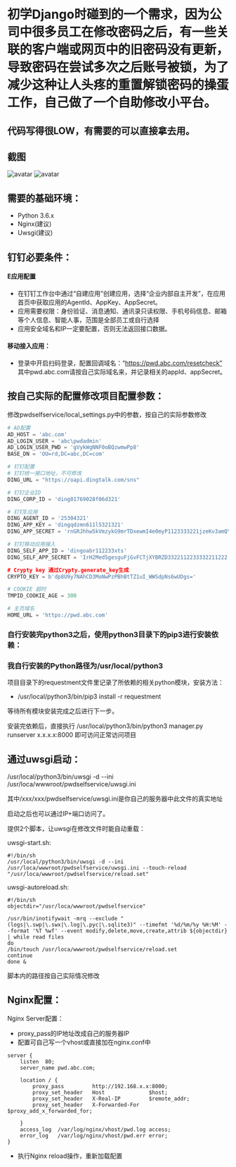 # 初学Django时碰到的一个需求，因为公司中很多员工在修改密码之后，有一些关联的客户端或网页中的旧密码没有更新，导致密码在尝试多次之后账号被锁，为了减少这种让人头疼的重置解锁密码的操蛋工作，自己做了一个自助修改小平台。

## 代码写得很LOW，有需要的可以直接拿去用。

## 截图
![avatar](/pwdselfservice/screenshot/Snipaste_2019-07-15_20-05-49.jpg)
![avatar](/pwdselfservice/screenshot/Snipaste_2019-07-15_20-06-14.jpg)

## 需要的基础环境：
* Python 3.6.x
* Nginx(建议)
* Uwsgi(建议)

## 钉钉必要条件：
#### E应用配置
* 在钉钉工作台中通过“自建应用”创建应用，选择“企业内部自主开发”，在应用首页中获取应用的AgentId、AppKey、AppSecret。
* 应用需要权限：身份验证、消息通知、通讯录只读权限、手机号码信息、邮箱等个人信息、智能人事，范围是全部员工或自行选择
* 应用安全域名和IP一定要配置，否则无法返回接口数据。

#### 移动接入应用：
* 登录中开启扫码登录，配置回调域名：“https://pwd.abc.com/resetcheck”
  其中pwd.abc.com请按自己实际域名来，并记录相关的appId、appSecret。


## 按自己实际的配置修改项目配置参数：
修改pwdselfservice/local_settings.py中的参数，按自己的实际参数修改

``` python
# AD配置
AD_HOST = 'abc.com'
AD_LOGIN_USER = 'abc\pwdadmin'
AD_LOGIN_USER_PWD = 'gVykWgNNF0oBQzwmwPp8'
BASE_DN = 'OU=rd,DC=abc,DC=com'

# 钉钉配置
# 钉钉统一接口地址，不可修改
DING_URL = "https://oapi.dingtalk.com/sns"

# 钉钉企业ID
DING_CORP_ID = 'ding01769028f06d321'

# 钉钉E应用
DING_AGENT_ID = '25304321'
DING_APP_KEY = 'dingqdzmn611l5321321'
DING_APP_SECRET = 'rnGRJhhw5kVmzykG9mrTDxewmI4e0myP1123333221jzeKv3amQYWcInLV3x'

# 钉钉移动应用接入
DING_SELF_APP_ID = 'dingoabr112233xts'
DING_SELF_APP_SECRET = 'IrH2MedSgesguFjGvFCTjXYBRZD3322112233332211222

# Crypty key 通过Crypty.generate_key生成
CRYPTO_KEY = b'dp8U9y7NAhCD3MoNwPzPBhBtTZ1uI_WWSdpNs6wUDgs='

# COOKIE 超时
TMPID_COOKIE_AGE = 300

# 主页域名
HOME_URL = 'https://pwd.abc.com'

```


### 自行安装完python3之后，使用python3目录下的pip3进行安装依赖：
### 我自行安装的Python路径为/usr/local/python3
项目目录下的requestment文件里记录了所依赖的相关python模块，安装方法：
* /usr/local/python3/bin/pip3 install -r requestment

等待所有模块安装完成之后进行下一步。

安装完依赖后，直接执行
/usr/local/python3/bin/python3 manager.py runserver x.x.x.x:8000
即可访问正常访问项目

## 通过uwsgi启动：
/usr/local/python3/bin/uwsgi -d --ini /usr/loca/wwwroot/pwdselfservice/uwsgi.ini

其中/xxx/xxx/pwdselfservice/uwsgi.ini是你自己的服务器中此文件的真实地址

启动之后也可以通过IP+端口访问了。

提供2个脚本，让uwsgi在修改文件时能自动重载：

uwsgi-start.sh:
```shell
#!/bin/sh
/usr/local/python3/bin/uwsgi -d --ini /usr/loca/wwwroot/pwdselfservice/uwsgi.ini --touch-reload "/usr/loca/wwwroot/pwdselfservice/reload.set"
```

uwsgi-autoreload.sh:
```shell
#!/bin/sh
objectdir="/usr/loca/wwwroot/pwdselfservice"

/usr/bin/inotifywait -mrq --exclude "(logs|\.swp|\.swx|\.log|\.pyc|\.sqlite3)" --timefmt '%d/%m/%y %H:%M' --format '%T %wf' --event modify,delete,move,create,attrib ${objectdir} | while read files
do
/bin/touch /usr/loca/wwwroot/pwdselfservice/reload.set
continue
done & 
```
脚本内的路径按自己实际情况修改

## Nginx配置：

Nginx Server配置：
* proxy_pass的IP地址改成自己的服务器IP
* 配置可自己写一个vhost或直接加在nginx.conf中
``` nginx
server {
    listen  80;
    server_name pwd.abc.com;

    location / {
        proxy_pass         http://192.168.x.x:8000;
        proxy_set_header   Host              $host;
        proxy_set_header   X-Real-IP         $remote_addr;
        proxy_set_header   X-Forwarded-For   $proxy_add_x_forwarded_for;

    }
	access_log  /var/log/nginx/vhost/pwd.log access;
	error_log   /var/log/nginx/vhost/pwd.err error;
}
```

- 执行Nginx reload操作，重新加载配置


